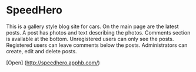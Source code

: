 SpeedHero
=========

This is a gallery style blog site for cars. On the main page are the latest posts. A post has photos and text describing the photos. Comments section is available at the bottom. Unregistered users can only see the posts. Registered users can leave comments below the posts. Administrators can create, edit and delete posts.

[Open] (http://speedhero.apphb.com/)